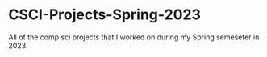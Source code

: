# CSCI-Projects-Spring-2023
 All of the comp sci projects that I worked on during my Spring semeseter in 2023.
